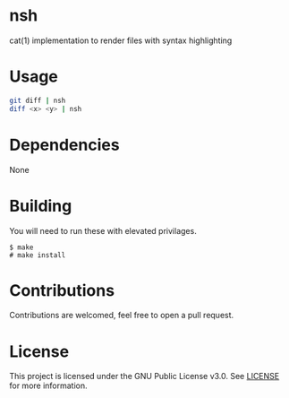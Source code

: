 # nsh
cat(1) implementation to render files with syntax highlighting 

# Usage
```sh
git diff | nsh
diff <x> <y> | nsh
```

# Dependencies
None

# Building
You will need to run these with elevated privilages.
```
$ make 
# make install
```

# Contributions
Contributions are welcomed, feel free to open a pull request.

# License
This project is licensed under the GNU Public License v3.0. See [LICENSE](https://github.com/night0721/nsh/blob/master/LICENSE) for more information.
